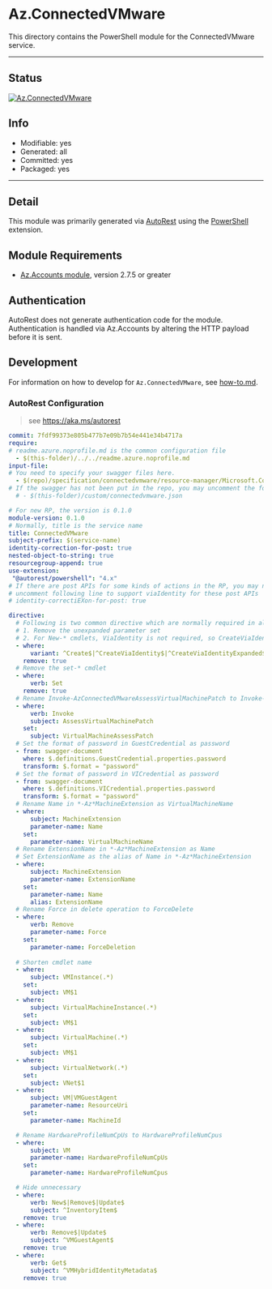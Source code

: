 <!-- region Generated -->
# Az.ConnectedVMware
This directory contains the PowerShell module for the ConnectedVMware service.

---
## Status
[![Az.ConnectedVMware](https://img.shields.io/powershellgallery/v/Az.ConnectedVMware.svg?style=flat-square&label=Az.ConnectedVMware "Az.ConnectedVMware")](https://www.powershellgallery.com/packages/Az.ConnectedVMware/)

## Info
- Modifiable: yes
- Generated: all
- Committed: yes
- Packaged: yes

---
## Detail
This module was primarily generated via [AutoRest](https://github.com/Azure/autorest) using the [PowerShell](https://github.com/Azure/autorest.powershell) extension.

## Module Requirements
- [Az.Accounts module](https://www.powershellgallery.com/packages/Az.Accounts/), version 2.7.5 or greater

## Authentication
AutoRest does not generate authentication code for the module. Authentication is handled via Az.Accounts by altering the HTTP payload before it is sent.

## Development
For information on how to develop for `Az.ConnectedVMware`, see [how-to.md](how-to.md).
<!-- endregion -->

### AutoRest Configuration
> see https://aka.ms/autorest

``` yaml
commit: 7fdf99373e805b477b7e09b7b54e441e34b4717a
require:
# readme.azure.noprofile.md is the common configuration file
  - $(this-folder)/../../readme.azure.noprofile.md
input-file:
# You need to specify your swagger files here.
  - $(repo)/specification/connectedvmware/resource-manager/Microsoft.ConnectedVMwarevSphere/stable/2023-10-01/connectedvmware.json
# If the swagger has not been put in the repo, you may uncomment the following line and refer to it locally 
  # - $(this-folder)/custom/connectedvmware.json

# For new RP, the version is 0.1.0
module-version: 0.1.0
# Normally, title is the service name
title: ConnectedVMware
subject-prefix: $(service-name)
identity-correction-for-post: true
nested-object-to-string: true
resourcegroup-append: true
use-extension:
 "@autorest/powershell": "4.x"
# If there are post APIs for some kinds of actions in the RP, you may need to 
# uncomment following line to support viaIdentity for these post APIs
# identity-correctiEXon-for-post: true

directive:
  # Following is two common directive which are normally required in all the RPs
  # 1. Remove the unexpanded parameter set
  # 2. For New-* cmdlets, ViaIdentity is not required, so CreateViaIdentityExpanded is removed as well
  - where:
      variant: ^Create$|^CreateViaIdentity$|^CreateViaIdentityExpanded$|^Update$|^UpdateViaIdentity$|^Install$|^InstallViaIdentity$
    remove: true
  # Remove the set-* cmdlet
  - where:
      verb: Set
    remove: true
  # Rename Invoke-AzConnectedVMwareAssessVirtualMachinePatch to Invoke-AzConnectedVMwareVirtualMachineAssessPatch
  - where:
      verb: Invoke
      subject: AssessVirtualMachinePatch
    set:
      subject: VirtualMachineAssessPatch
  # Set the format of password in GuestCredential as password
  - from: swagger-document 
    where: $.definitions.GuestCredential.properties.password
    transform: $.format = "password"
  # Set the format of password in VICredential as password
  - from: swagger-document 
    where: $.definitions.VICredential.properties.password
    transform: $.format = "password"
  # Rename Name in *-Az*MachineExtension as VirtualMachineName
  - where:
      subject: MachineExtension
      parameter-name: Name
    set:
      parameter-name: VirtualMachineName
  # Rename ExtensionName in *-Az*MachineExtension as Name
  # Set ExtensionName as the alias of Name in *-Az*MachineExtension
  - where:
      subject: MachineExtension
      parameter-name: ExtensionName
    set:
      parameter-name: Name
      alias: ExtensionName
  # Rename Force in delete operation to ForceDelete
  - where:
      verb: Remove
      parameter-name: Force
    set:
      parameter-name: ForceDeletion
  
  # Shorten cmdlet name
  - where:
      subject: VMInstance(.*)
    set:
      subject: VM$1
  - where:
      subject: VirtualMachineInstance(.*)
    set:
      subject: VM$1
  - where:
      subject: VirtualMachine(.*)
    set:
      subject: VM$1
  - where:
      subject: VirtualNetwork(.*)
    set:
      subject: VNet$1
  - where:
      subject: VM|VMGuestAgent
      parameter-name: ResourceUri
    set:
      parameter-name: MachineId 

  # Rename HardwareProfileNumCpUs to HardwareProfileNumCpus
  - where:
      subject: VM
      parameter-name: HardwareProfileNumCpUs
    set:
      parameter-name: HardwareProfileNumCpus

  # Hide unnecessary 
  - where:
      verb: New$|Remove$|Update$ 
      subject: ^InventoryItem$
    remove: true
  - where:
      verb: Remove$|Update$
      subject: ^VMGuestAgent$
    remove: true
  - where:
      verb: Get$
      subject: ^VMHybridIdentityMetadata$
    remove: true
```
